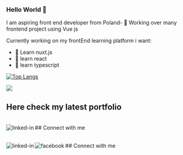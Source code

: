 ### Hello World 👋
I am aspiring front end developer from Poland- 🔭 Working over many frontend project using Vue js

Currently working on my frontEnd learning platform
i want:
- 🌱 Learn nuxt.js
- 🌱 learn react
- 🌱 learn typescript

[![Top Langs](https://github-readme-stats.vercel.app/api/top-langs/?username=datureli)](https://github.com/Datureli/github-readme-stats)

![](https://komarev.com/ghpvc/?username=Datureli)
## Here check my latest portfolio
<br>## Connect with me[<img align="left" alt="linked-in" src="https://img.shields.io/badge/My-Portfolio-red" />](https://reverent-panini-343037.netlify.app/index.html)

<br>## Connect with me[<img align="left" alt="linked-in" src="https://img.shields.io/badge/linkedin-%230077B5.svg?&style=for-the-badge&logo=linkedin&logoColor=white" />](https://www.linkedin.com/in/pawe%C5%82-chmielewski-472a781a6/)
 [<img align="left" alt="facebook" src="https://img.shields.io/badge/facebook-%231877F2.svg?&style=for-the-badge&logo=facebook&logoColor=white" />](https://www.facebook.com/grzegorz.pacek.79/)



